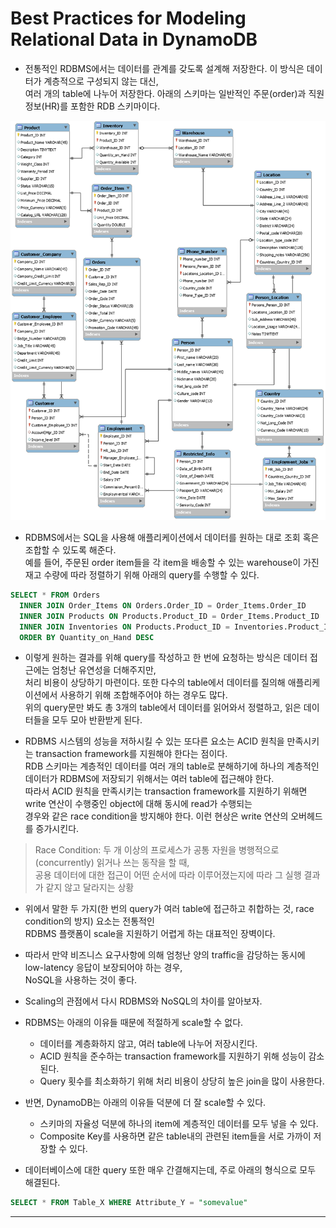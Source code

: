 # Best Practices for Modeling Relational Data in DynamoDB

- 전통적인 RDBMS에서는 데이터를 관계를 갖도록 설계해 저장한다. 이 방식은 데이터가 계층적으로 구성되지 않는 대신,  
  여러 개의 table에 나누어 저장한다. 아래의 스키마는 일반적인 주문(order)과 직원 정보(HR)를 포함한 RDB 스키마이다.

![picture 19](../../../../../images/DYNAMODB_TRADITIONAL_RDB_SCHEME.png)

- RDBMS에서는 SQL을 사용해 애플리케이션에서 데이터를 원하는 대로 조회 혹은 조합할 수 있도록 해준다.  
  예를 들어, 주문된 order item들을 각 item을 배송할 수 있는 warehouse이 가진 재고 수량에 따라 정렬하기 위해 아래의 query를 수행할 수 있다.

```sql
SELECT * FROM Orders
  INNER JOIN Order_Items ON Orders.Order_ID = Order_Items.Order_ID
  INNER JOIN Products ON Products.Product_ID = Order_Items.Product_ID
  INNER JOIN Inventories ON Products.Product_ID = Inventories.Product_ID
  ORDER BY Quantity_on_Hand DESC
```

- 이렇게 원하는 결과를 위해 query를 작성하고 한 번에 요청하는 방식은 데이터 접근에는 엄청난 유연성을 더해주지만,  
  처리 비용이 상당하기 마련이다. 또한 다수의 table에서 데이터를 질의해 애플리케이션에서 사용하기 위해 조합해주어야 하는 경우도 많다.  
  위의 query문만 봐도 총 3개의 table에서 데이터를 읽어와서 정렬하고, 읽은 데이터들을 모두 모아 반환받게 된다.

- RDBMS 시스템의 성능을 저하시킬 수 있는 또다른 요소는 ACID 원칙을 만족시키는 transaction framework를 지원해야 한다는 점이다.  
  RDB 스키마는 계층적인 데이터를 여러 개의 table로 분해하기에 하나의 계층적인 데이터가 RDBMS에 저장되기 위해서는 여러 table에 접근해야 한다.  
  따라서 ACID 원칙을 만족시키는 transaction framework를 지원하기 위해면 write 연산이 수행중인 object에 대해 동시에 read가 수행되는  
  경우와 같은 race condition을 방지해야 한다. 이런 현상은 write 연산의 오버헤드를 증가시킨다.

> Race Condition: 두 개 이상의 프로세스가 공통 자원을 병행적으로(concurrently) 읽거나 쓰는 동작을 할 때,  
> 공용 데이터에 대한 접근이 어떤 순서에 따라 이루어졌는지에 따라 그 실행 결과가 같지 않고 달라지는 상황

- 위에서 말한 두 가지(한 번의 query가 여러 table에 접근하고 취합하는 것, race condition의 방지) 요소는 전통적인  
  RDBMS 플랫폼이 scale을 지원하기 어렵게 하는 대표적인 장벽이다.

- 따라서 만약 비즈니스 요구사항에 의해 엄청난 양의 traffic을 감당하는 동시에 low-latency 응답이 보장되어야 하는 경우,  
  NoSQL을 사용하는 것이 좋다.

- Scaling의 관점에서 다시 RDBMS와 NoSQL의 차이를 알아보자.

- RDBMS는 아래의 이유들 때문에 적절하게 scale할 수 없다.

  - 데이터를 계층화하지 않고, 여러 table에 나누어 저장시킨다.
  - ACID 원칙을 준수하는 transaction framework를 지원하기 위해 성능이 감소된다.
  - Query 횟수를 최소화하기 위해 처리 비용이 상당히 높은 join을 많이 사용한다.

- 반면, DynamoDB는 아래의 이유들 덕분에 더 잘 scale할 수 있다.

  - 스키마의 자율성 덕분에 하나의 item에 계층적인 데이터를 모두 넣을 수 있다.
  - Composite Key를 사용하면 같은 table내의 관련된 item들을 서로 가까이 저장할 수 있다.

- 데이터베이스에 대한 query 또한 매우 간결해지는데, 주로 아래의 형식으로 모두 해결된다.

```sql
SELECT * FROM Table_X WHERE Attribute_Y = "somevalue"
```

---
